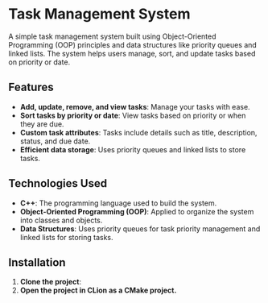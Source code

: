 # Task Management System

A simple task management system built using Object-Oriented Programming (OOP) principles and data structures like priority queues and linked lists. The system helps users manage, sort, and update tasks based on priority or date.

## Features

- **Add, update, remove, and view tasks**: Manage your tasks with ease.
- **Sort tasks by priority or date**: View tasks based on priority or when they are due.
- **Custom task attributes**: Tasks include details such as title, description, status, and due date.
- **Efficient data storage**: Uses priority queues and linked lists to store tasks.
  
## Technologies Used

- **C++**: The programming language used to build the system.
- **Object-Oriented Programming (OOP)**: Applied to organize the system into classes and objects.
- **Data Structures**: Uses priority queues for task priority management and linked lists for storing tasks.
  
## Installation

1. **Clone the project**:
2. **Open the project in CLion as a CMake project.**
